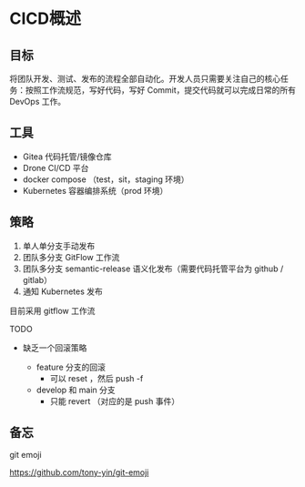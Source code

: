 <!-- ---
hide:
  - footer
--- -->

# CICD概述

## 目标

将团队开发、测试、发布的流程全部自动化。开发人员只需要关注自己的核心任务：按照工作流规范，写好代码，写好 Commit，提交代码就可以完成日常的所有 DevOps 工作。

## 工具

- Gitea 代码托管/镜像仓库
- Drone CI/CD 平台
- docker compose （test，sit，staging 环境）
- Kubernetes 容器编排系统（prod 环境）

## 策略

1. 单人单分支手动发布
2. 团队多分支 GitFlow 工作流
3. 团队多分支 semantic-release 语义化发布（需要代码托管平台为 github / gitlab）
4. 通知 Kubernetes 发布

目前采用 gitflow 工作流

TODO

- 缺乏一个回滚策略
  
    - feature 分支的回滚
        - 可以 reset ，然后 push -f
    - develop 和 main 分支
        - 只能 revert （对应的是 push 事件）

## 备忘

git emoji

https://github.com/tony-yin/git-emoji